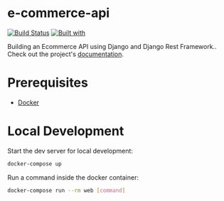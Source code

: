 # e-commerce-api

[![Build Status](https://travis-ci.org/BikoCodes/e-commerce-api.svg?branch=master)](https://travis-ci.org/BikoCodes/e-commerce-api)
[![Built with](https://img.shields.io/badge/Built_with-Cookiecutter_Django_Rest-F7B633.svg)](https://github.com/agconti/cookiecutter-django-rest)

Building an Ecommerce API using Django and Django Rest Framework.. Check out the project's [documentation](http://BikoCodes.github.io/e-commerce-api/).

# Prerequisites

- [Docker](https://docs.docker.com/docker-for-mac/install/)  

# Local Development

Start the dev server for local development:
```bash
docker-compose up
```

Run a command inside the docker container:

```bash
docker-compose run --rm web [command]
```

